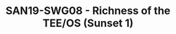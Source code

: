 ---
categories:
- san19
description: Find proper ways to modularize OP-TEE and reduce the attack surface to
  whats actually required for a given project.<br>
image:
  featured: 'true'
  path: /assets/images/featured-images/san19/SAN19-SWG08.png
session_attendee_num: '9'
session_id: SAN19-SWG08
session_room: Developers Rooms
session_slot:
  end_time: '2019-09-25 15:20:00'
  start_time: '2019-09-25 15:00:00'
session_speakers:
- speaker_bio: ''
  speaker_company: Linaro
  speaker_image: /assets/images/speakers/placeholder.jpg
  speaker_location: ''
  speaker_name: Victor Chong
  speaker_position: Engineer
  speaker_url: ''
  speaker_username: victor.chong
session_track: Security
tag: session
tags:
- Open Source Development
title: SAN19-SWG08 - Richness of the TEE/OS (Sunset 1)
---